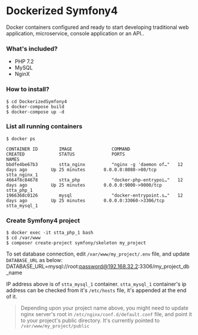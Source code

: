 # Dockerized Symfony4
Docker containers configured and ready to start developing traditional web application, microservice, console application or an API..

### What's included?
* PHP 7.2
* MySQL
* NginX

### How to install?
```
$ cd DockerizedSymfony4
$ docker-compose build
$ docker-compose up -d
```

### List all running containers
```
$ docker ps

CONTAINER ID        IMAGE               COMMAND                  CREATED             STATUS              PORTS                     NAMES
bbdfe4be67b3        stta_nginx          "nginx -g 'daemon of…"   12 days ago         Up 25 minutes       0.0.0.0:8080->80/tcp      stta_nginx_1
4664f8c84678        stta_php            "docker-php-entrypoi…"   12 days ago         Up 25 minutes       0.0.0.0:9000->9000/tcp    stta_php_1
1966368c0126        mysql               "docker-entrypoint.s…"   12 days ago         Up 25 minutes       0.0.0.0:33060->3306/tcp   stta_mysql_1
```

### Create Symfony4 project
```
$ docker exec -it stta_php_1 bash
$ cd /var/www
$ composer create-project symfony/skeleton my_project
```

To set database connection, edit `/var/www/my_project/.env` file, and update `DATABASE_URL` as below:
DATABASE_URL=mysql://root:password@192.168.32.2:3306/my_project_db_name

IP address above is of `stta_mysql_1` container. `stta_mysql_1` container's ip address can be checked from it's `/etc/hosts` file, it's appended at the end of it.

> Depending upon your project name above, you might need to update nginx server's root in `/etc/nginx/conf.d/default.conf` file, and point it to your project's public directory. 
> It's currently pointed to `/var/www/my_project/public`

